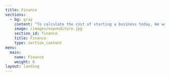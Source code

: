 ```yaml
---
title: Finance
sections:
  - bg: gray
    content: "To calculate the cost of starting a business today, We would\r need to make some assumptions. So, we are assuming that we have hired 2 professional developers who will be developing\r the app with us. The company has opted for a moderate\r server plan. We have rented a small place. We aim to publish\r the app by the end of the year. Evening snacks and drinks are\r also on the company. \r\n\nTherefore, the main expenditures for the company would be\r Salary, Server Cost, Rent, Snacks and some other\r Miscellaneous costs. The table shows the approximate\r costs per month for all the overheads. Summing them up for\r an year results to C$ 139,680."
    image: /images/expenditure.jpg
    section_id: finance
    title: Finance
    type: section_content
menu:
  main:
    name: Finance
    weight: 6
layout: landing
---
```



